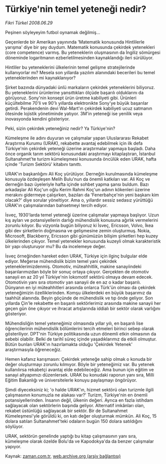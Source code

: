 # Türkiye'nin temel  yeteneği nedir?

*Fikri Türkel 2008.06.29*

<tr><td class="metin" colspan="2" style="padding-top: 20px; padding-left: 5px; padding-right: 10px;">Peşinen söyleyeyim futbol oynamak değilmiş...</td></tr><tr><td class="metin" colspan="2" style="padding-top: 20px; padding-left: 5px; padding-right: 10px;"><p>Geçenlerde bir Amerikan yayınında 'Matematik konusunda Hintlilerle yarışma' diye bir şey duydum. Matematik konusunda çekirdek yetenekleri (core competence) varmış. Bu yeteneklerin oluşmasının da İngiliz sömürgesi döneminde logaritmanın ezberletilmesinden kaynaklandığı ileri sürülüyor. 
<p> Hintliler bu yeteneklerini ülkelerinin temel gelişme stratejilerinde kullanıyorlar mı? Mesela son yıllarda yazılım alanındaki becerileri bu temel yeteneklerinden mi kaynaklanıyor?
<p> Şirket bazında dünyadaki ünlü markaların çekirdek yeteneklerini biliyoruz. Bu yeteneklerini ürünlerine yansıttıkları ölçüde başarılı olduklarını da görüyoruz. Sony'nin konsept ürün üretme kabiliyeti gibi. Ürünleri küçültebilme 70'li ve 90'lı yıllarda elektronikte Sony'ye büyük başarılar getirdi. Perakendenin devi Wal-Mart'ın çekirdek kabiliyeti ucuz satmanın ötesinde lojistik yönetiminde yatıyor. 3M'in yeteneği ise yenilik veya inovasyonda kendini gösteriyor. 
<p> Peki, sizin çekirdek yeteneğiniz nedir? Ya Türkiye'nin?
<p> Kümeleşme ile adını duyuran ve çalışmalar yapan Uluslararası Rekabet Araştırma Kurumu (URAK), rekabette avantaj edebilmek için ilk defa Türkiye'nin çekirdek yeteneği üzerine araştırmalar yapmaya başladı. Daha önce organik tarım sektörü konusundaki araştırmayı kitaplaştıran, İstanbul Sultanahmet'te turizm kümeleşmesi konusunda öncülük eden URAK, hafta içinde 'Turizm Sektörü' kitabını tanıttı. 
<p> URAK'ın başkanlığını Ali Koç yürütüyor. Derneğin kurulmasında kümeleşme konusuyla özdeşleşen Melih Bulu'nun da önemli katkıları var. Ali Koç ve derneğin bazı üyeleriyle hafta içinde sohbet yapma şansı buldum. Bazı arkadaşlar Ali Koç'un oğlu Kerim Rahmi Koç'un adının kökenleri üzerine merakını gidermeye çalışırken, bazıları da 'Fenerbahçe'nin yeni başkanı kim olacak?' diye sorular yöneltiyor. Ama o, yıllardır sessiz sedasız yürüttüğü URAK'ın çalışmalarından bahsetmeyi tercih ediyor.
<p> İsveç, 1930'larda temel yeteneği üzerine çalışmalar yapmaya başlıyor. Uzun kış ayları ve potansiyellerin darlığı mühendislik konusuna ağırlık vermelerini zorunlu kılıyor. Bu vizyonla bugün biliyoruz ki İsveç, Ericsson, Volvo, İkea gibi dev şirketlerin doğmasına ve gelişmesine zemin oluşturmuş. Nokia, Microsoft, Blackberry, Ericsson gibi günümüzün bilişim şirketleri hep kuzey ülkelerinden çıkıyor. Temel yetenekler konusunda kuzeyli olmak karakteristik bir yapı oluşturuyor mu? Bu da incelemeye değer. 
<p> İsveç örneğinden hareket eden URAK, Türkiye için ilginç bulgular elde ediyor. Meğerse mühendislik bizim temel yani çekirdek yeteneklerimizdenmiş. Otomotiv, müteahhitlik, makine sanayiindeki başarılarımızdan böyle bir sonuç ortaya çıkıyor. Gerçekten de otomotiv sanayii en az 20 yıl Türkiye'nin lokomotif sektörü olmaya devam edecek. Otomotivin yanı sıra otomotiv yan sanayii de en az o kadar başarılı. Dünyanın en iyi müteahhitleri arasında onlarca Türk'ün olması da çekirdek yeteneğimizin özelliklerinden. Komşu ülkelerdeki en büyük başarımız da taahhüt alanında. Beyin göçünde de mühendislik ve tıp önde geliyor. Son yıllarda Çin'le rekabette en başarılı sektörlerimiz arasında makine sanayii her geçen gün öne çıkıyor ve ihracat artışlarında iddialı bir sektör olarak varlığını gösteriyor. 
<p> Mühendisliğin temel yeteneğimiz olmasında yıllar yılı, en başarılı lise öğrencilerinin mühendislik bölümlerini tercih etmeleri birinci sebep olarak gösteriliyor. DPT'nin Türkiye politikasında uzun dönemli etkin olmasının da sebebi olabilir. Belki de tarihî süreç içinde yaşadıklarımız da etkili olmuştur. Bütün bunları URAK'ın hazırlamakta olduğu 'Çekirdek Yetenek' araştırmasıyla öğreneceğiz. 
<p> Hemen kafanız karışmasın: Çekirdek yeteneğe sahip olmak o konuda bir değer oluşturmayı zorunlu kılmıyor. Böyle bir yeteneğimiz var. Bu yetenek kullanılırsa rekabetçi avantaj elde edebileceğiz. Ama bunun için eğitim ve sanayi altyapımızı düzenlersek. URAK bu konudaki raporun yanı sıra, Milli Eğitim Bakanlığı ve üniversitelerle konuyu paylaşmayı öngörüyor. 
<p> Şimdi diyeceksiniz ki; 'o halde URAK'ın, hizmet sektörü olan turizmle ilgili çalışmasının konumuzla ne alakası var?' Turizm, Türkiye'nin en önemli potansiyellerinden. İnsanın değil, ülkenin değeri. Ayrıca en fazla istihdam sağlayacak olan sektörlerin başında geliyor. Alternatif imkânları olan, rekabet üstünlüğü sağlayacak bir sektör. Bir de Sultanahmet Kümeleşmesi'yle görüldü ki, on katı değer oluşturmak mümkün. Ali Koç, 15 dolara satılan Sultanahmet'teki odaların bugün 150 dolara satıldığını söylüyor. 
<p> URAK, sektörün genelinde yaptığı bu kitap çalışmasının yanı sıra, kümeleşme olarak özelde Bolu'da ve Kapodokya'da da benzer çalışmalar yapıyor.<br/></p></p></p></p></p></p></p></p></p></p></p></p></td></tr>

Kaynak: [zaman.com.tr](http://zaman.com.tr/yazar.do?yazino=707871), [web.archive.org (arşiv bağlantısı)](http://web.archive.org/web/20080828121311/http://zaman.com.tr:80/yazar.do?yazino=707871)
